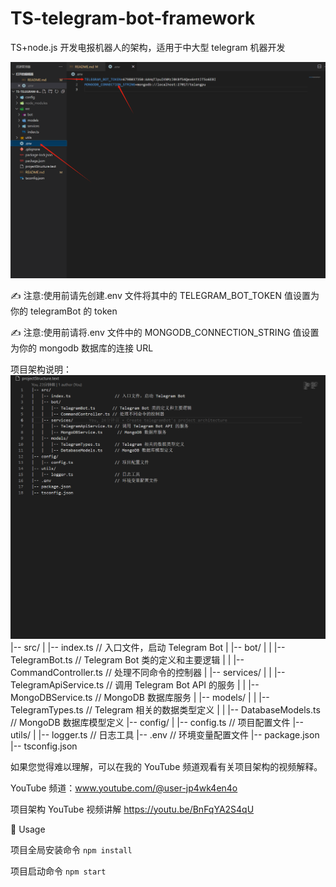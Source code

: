 # TS-telegram-bot-framework

TS+node.js 开发电报机器人的架构，适用于中大型 telegram 机器开发

![Alt text](image.png)

✍️ 注意:使用前请先创建.env 文件将其中的 TELEGRAM_BOT_TOKEN 值设置为你的 telegramBot 的 token

✍️ 注意:使用前请将.env 文件中的 MONGODB_CONNECTION_STRING 值设置为你的 mongodb 数据库的连接 URL

项目架构说明：
![Alt text](image-1.png)
|-- src/
| |-- index.ts // 入口文件，启动 Telegram Bot
| |-- bot/
| | |-- TelegramBot.ts // Telegram Bot 类的定义和主要逻辑
| | |-- CommandController.ts // 处理不同命令的控制器
| |-- services/
| | |-- TelegramApiService.ts // 调用 Telegram Bot API 的服务
| | |-- MongoDBService.ts // MongoDB 数据库服务
| |-- models/
| | |-- TelegramTypes.ts // Telegram 相关的数据类型定义
| | |-- DatabaseModels.ts // MongoDB 数据库模型定义
|-- config/
| |-- config.ts // 项目配置文件
|-- utils/
| |-- logger.ts // 日志工具
|-- .env // 环境变量配置文件
|-- package.json
|-- tsconfig.json

如果您觉得难以理解，可以在我的 YouTube 频道观看有关项目架构的视频解释。

YouTube 频道：www.youtube.com/@user-jp4wk4en4o

项目架构 YouTube 视频讲解 https://youtu.be/BnFqYA2S4qU

🚀 Usage

项目全局安装命令
`npm install`

项目启动命令
`npm start`
